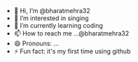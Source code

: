 - 👋 Hi, I’m @bharatmehra32
- 👀 I’m interested in singing
- 🌱 I’m currently learning coding 
- 📫 How to reach me ...@bharatmehra32
- 😄 Pronouns: ...
- ⚡ Fun fact: it's my first time using github 

<!---
bharatmehra32/bharatmehra32 is a ✨ special ✨ repository because its `README.md` (this file) appears on your GitHub profile.
You can click the Preview link to take a look at your changes.
--->
